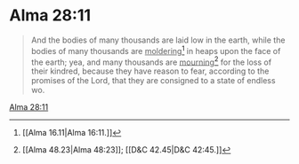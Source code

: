 # Alma 28:11

> And the bodies of many thousands are laid low in the earth, while the bodies of many thousands are <u>moldering</u>[^a] in heaps upon the face of the earth; yea, and many thousands are <u>mourning</u>[^b] for the loss of their kindred, because they have reason to fear, according to the promises of the Lord, that they are consigned to a state of endless wo.

[Alma 28:11](https://www.churchofjesuschrist.org/study/scriptures/bofm/alma/28?lang=eng&id=p11#p11)


[^a]: [[Alma 16.11|Alma 16:11.]]
[^b]: [[Alma 48.23|Alma 48:23]]; [[D&C 42.45|D&C 42:45.]]
